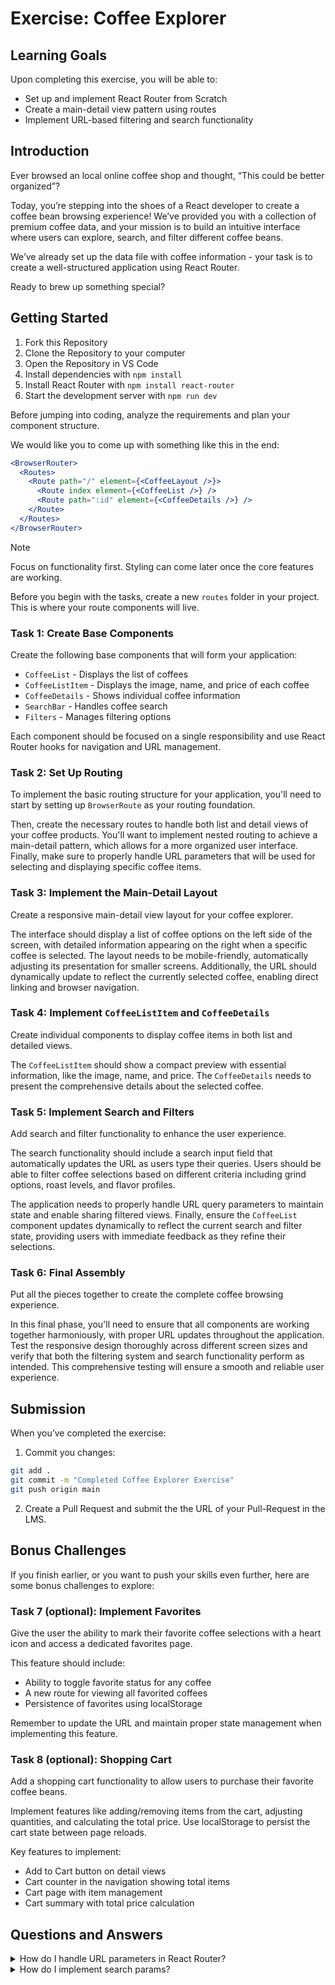 # Exercise: Coffee Explorer

## Learning Goals

Upon completing this exercise, you will be able to:

- Set up and implement React Router from Scratch
- Create a main-detail view pattern using routes
- Implement URL-based filtering and search functionality

## Introduction

Ever browsed an local online coffee shop and thought, “This could be better organized”?

Today, you’re stepping into the shoes of a React developer to create a coffee bean browsing experience! We’ve provided you with a collection of premium coffee data, and your mission is to build an intuitive interface where users can explore, search, and filter different coffee beans. 

We’ve already set up the data file with coffee information - your task is to create a well-structured application using React Router.

Ready to brew up something special?

## Getting Started

1. Fork this Repository
2. Clone the Repository to your computer
3. Open the Repository in VS Code
4. Install dependencies with `npm install`
5. Install React Router with `npm install react-router`
6. Start the development server with `npm run dev`

Before jumping into coding, analyze the requirements and plan your component structure. 

We would like you to come up with something like this in the end:

```jsx
<BrowserRouter>
  <Routes>
    <Route path="/" element={<CoffeeLayout />}>
      <Route index element={<CoffeeList />} />
      <Route path=":id" element={<CoffeeDetails />} />
    </Route>
  </Routes>
</BrowserRouter>
```

> [!NOTE]
> Focus on functionality first. Styling can come later once the core features are working.

Before you begin with the tasks, create a new `routes` folder in your project. This is where your route components will live.

### Task 1: Create Base Components

Create the following base components that will form your application:

- `CoffeeList` - Displays the list of coffees
- `CoffeeListItem` - Displays the image, name, and price of each coffee
- `CoffeeDetails` - Shows individual coffee information
- `SearchBar` - Handles coffee search
- `Filters` - Manages filtering options

Each component should be focused on a single responsibility and use React Router hooks for navigation and URL management.

### Task 2: Set Up Routing

To implement the basic routing structure for your application, you'll need to start by setting up `BrowserRoute` as your routing foundation. 

Then, create the necessary routes to handle both list and detail views of your coffee products. You'll want to implement nested routing to achieve a main-detail pattern, which allows for a more organized user interface. Finally, make sure to properly handle URL parameters that will be used for selecting and displaying specific coffee items.

### Task 3: Implement the Main-Detail Layout

Create a responsive main-detail view layout for your coffee explorer.

The interface should display a list of coffee options on the left side of the screen, with detailed information appearing on the right when a specific coffee is selected. The layout needs to be mobile-friendly, automatically adjusting its presentation for smaller screens. Additionally, the URL should dynamically update to reflect the currently selected coffee, enabling direct linking and browser navigation.

### Task 4: Implement `CoffeeListItem` and `CoffeeDetails`

Create individual components to display coffee items in both list and detailed views. 

The `CoffeeListItem` should show a compact preview with essential information, like the image, name, and price. The `CoffeeDetails` needs to present the comprehensive details about the selected coffee.

### Task 5: Implement Search and Filters

Add search and filter functionality to enhance the user experience. 

The search functionality should include a search input field that automatically updates the URL as users type their queries. Users should be able to filter coffee selections based on different criteria including grind options, roast levels, and flavor profiles. 

The application needs to properly handle URL query parameters to maintain state and enable sharing filtered views. Finally, ensure the `CoffeeList` component updates dynamically to reflect the current search and filter state, providing users with immediate feedback as they refine their selections.

### Task 6: Final Assembly

Put all the pieces together to create the complete coffee browsing experience.

In this final phase, you'll need to ensure that all components are working together harmoniously, with proper URL updates throughout the application. Test the responsive design thoroughly across different screen sizes and verify that both the filtering system and search functionality perform as intended. This comprehensive testing will ensure a smooth and reliable user experience.

## Submission

When you’ve completed the exercise:

1. Commit you changes:

```bash
git add .
git commit -m "Completed Coffee Explorer Exercise"
git push origin main
```

2. Create a Pull Request and submit the the URL of your Pull-Request in the LMS.

## Bonus Challenges

If you finish earlier, or you want to push your skills even further, here are some bonus challenges to explore:

### Task 7 (optional): Implement Favorites

Give the user the ability to mark their favorite coffee selections with a heart icon and access a dedicated favorites page.

This feature should include:

- Ability to toggle favorite status for any coffee
- A new route for viewing all favorited coffees
- Persistence of favorites using localStorage

Remember to update the URL and maintain proper state management when implementing this feature.

### Task 8 (optional): Shopping Cart

Add a shopping cart functionality to allow users to purchase their favorite coffee beans.

Implement features like adding/removing items from the cart, adjusting quantities, and calculating the total price. Use localStorage to persist the cart state between page reloads.

Key features to implement:

- Add to Cart button on detail views
- Cart counter in the navigation showing total items
- Cart page with item management
- Cart summary with total price calculation

## Questions and Answers

<details>
<summary>How do I handle URL parameters in React Router?</summary>
To handle URL parameters in React Router, you can use the `useParams` hook:

```jsx
import { useParams } from "react-router";

function CoffeeDetails() {
    const { id } = useParams();
    // Use the is to filter coffee details
}
```

</details>


<details>
<summary>How do I implement search params?</summary>
To implement search params in React Router, you can use the `useSearchParams` hook:
```jsx
import { useSearchParams } from "react-router";

function CoffeeList() {
    const [searchParams, setSerachParams] = useSearchParams();
    const search = searchParams.get("search") || "";

    // Use search params to filter coffees
}
``` 

</details>